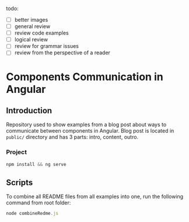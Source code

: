 todo:
- [ ] better images
- [ ] general review
- [ ] review code examples
- [ ] logical review
- [ ] review for grammar issues
- [ ] review from the perspective of a reader

# Components Communication in Angular

## Introduction
Repository used to show examples from a blog post about ways to communicate 
between components in Angular. Blog post is located in `public/` directory
and has 3 parts: intro, content, outro.

### Project
```typescript
npm install && ng serve
```

## Scripts
To combine all README files from all examples into one, run the following command from root folder:
```typescript
node combineRedme.js
```
